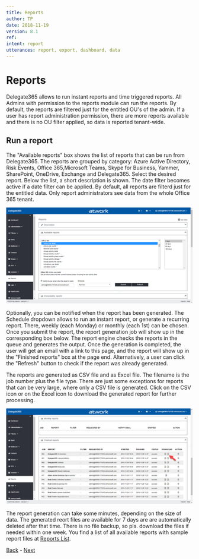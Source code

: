```yaml
---
title: Reports
author: TP
date: 2018-11-19
version: 8.1
ref: 
intent: report
utterances: report, export, dashboard, data
---
```

# Reports
Delegate365 allows to run instant reports and time triggered reports. All Admins with permission to the reports module can run the reports. By default, the reports are filtered just for the entitled OU's of the admin. If a user has report administration permission, there are more reports available and there is no OU filter applied, so data is reported tenant-wide.

## Run a report
The "Available reports" box shows the list of reports that can be run from Delegate365. The reports are grouped by category: Azure Active Directory, Risk Events, Office 365,Microsoft Teams, Skype for Business, Yammer, SharePoint, OneDrive, Exchange and Delegate365. Select the desired report. Below the list, a short description is shown. The date filter becomes active if a date filter can be applied. By default, all reports are filterd just for the entitled data. Only report administrators see data from the whole Office 365 tenant.

[![link](reports-select.png)](./reports-select.png "Click to enlarge")

Optionally, you can be notified when the report has been generated. The Schedule dropdown allows to run an instant report, or generate a recurring report. There, weekly (each Monday) or monthly (each 1st) can be chosen. Once you submit the report, the report generation job will show up in the corresponding box below. The report engine checks the reports in the queue and generates the output. Once the generation is completed, the user will get an email with a link to this page, and the report will show up in the "Finished reports" box at the page end. Alternatively, a user can click the "Refresh" button to check if the report was already generated.

The reports are generated as CSV file and as Excel file. The filename is the job number plus the file type. There are just some exceptions for reports that can be very large, where only a CSV file is generated. Click on the CSV icon or on the Excel icon to download the generated report for further processing.

[![link](reports-completed.png)](./reports-completed.png "Click to enlarge")

The report generation can take some minutes, depending on the size of data. The generated reort files are available for 7 days are are automatically deleted after that time. There is no file backup, so pls. download the files if needed within one week. You find a list of all available reports with sample report files at [Reports List](./2-Reports-List.md).


[Back]() - [Next](./2-Reports-List.md)
